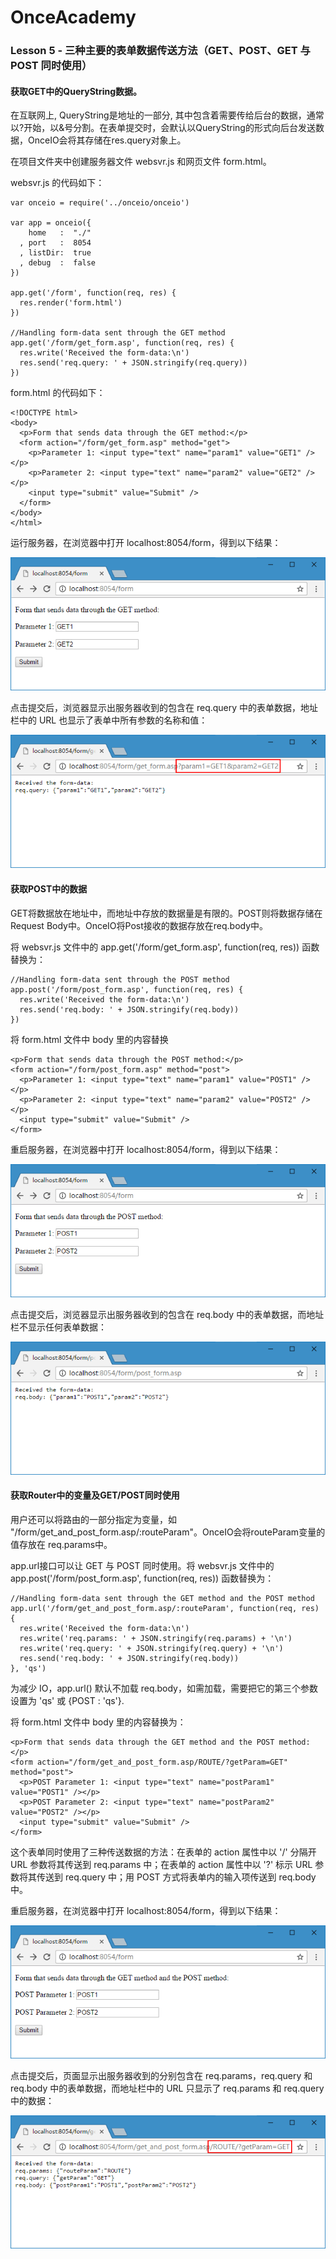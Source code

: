 # OnceAcademy
### Lesson 5 - 三种主要的表单数据传送方法（GET、POST、GET 与 POST 同时使用）    
#### 获取GET中的QueryString数据。

在互联网上, QueryString是地址的一部分, 其中包含着需要传给后台的数据，通常以?开始，以&号分割。在表单提交时，会默认以QueryString的形式向后台发送数据，OnceIO会将其存储在res.query对象上。

在项目文件夹中创建服务器文件 websvr.js 和网页文件 form.html。  

websvr.js 的代码如下：  
    
    var onceio = require('../onceio/onceio')

    var app = onceio({
        home   :  "./"
      , port   :  8054
      , listDir:  true
      , debug  :  false
    })

    app.get('/form', function(req, res) {
      res.render('form.html')
    })

    //Handling form-data sent through the GET method
    app.get('/form/get_form.asp', function(req, res) {
      res.write('Received the form-data:\n')
      res.send('req.query: ' + JSON.stringify(req.query))
    })  

form.html 的代码如下：  
    
    <!DOCTYPE html>
    <body>
      <p>Form that sends data through the GET method:</p>
      <form action="/form/get_form.asp" method="get">
        <p>Parameter 1: <input type="text" name="param1" value="GET1" /></p>
        <p>Parameter 2: <input type="text" name="param2" value="GET2" /></p>
        <input type="submit" value="Submit" />
      </form>
    </body>
    </html> 

运行服务器，在浏览器中打开 localhost:8054/form，得到以下结果：  

![GET 浏览器效果][1]    

点击提交后，浏览器显示出服务器收到的包含在 req.query 中的表单数据，地址栏中的 URL 也显示了表单中所有参数的名称和值：  

![GET 提交浏览器效果][2] 

#### 获取POST中的数据

GET将数据放在地址中，而地址中存放的数据量是有限的。POST则将数据存储在Request Body中。OnceIO将Post接收的数据存放在req.body中。

将 websvr.js 文件中的 app.get('/form/get_form.asp', function(req, res)) 函数替换为：  

    //Handling form-data sent through the POST method
    app.post('/form/post_form.asp', function(req, res) {
      res.write('Received the form-data:\n')
      res.send('req.body: ' + JSON.stringify(req.body))
    })  
    

将 form.html 文件中 body 里的内容替换

    <p>Form that sends data through the POST method:</p>
    <form action="/form/post_form.asp" method="post">
      <p>Parameter 1: <input type="text" name="param1" value="POST1" /></p>
      <p>Parameter 2: <input type="text" name="param2" value="POST2" /></p>
      <input type="submit" value="Submit" />
    </form> 

重启服务器，在浏览器中打开 localhost:8054/form，得到以下结果：  

![POST 浏览器效果][3]    

点击提交后，浏览器显示出服务器收到的包含在 req.body 中的表单数据，而地址栏不显示任何表单数据：  

![POST 提交浏览器效果][4]
  
#### 获取Router中的变量及GET/POST同时使用

用户还可以将路由的一部分指定为变量，如 "/form/get_and_post_form.asp/:routeParam"。OnceIO会将routeParam变量的值存放在 req.params中。

app.url接口可以让 GET 与 POST 同时使用。将 websvr.js 文件中的 app.post('/form/post_form.asp', function(req, res)) 函数替换为：  

    //Handling form-data sent through the GET method and the POST method
    app.url('/form/get_and_post_form.asp/:routeParam', function(req, res) {
      res.write('Received the form-data:\n')
      res.write('req.params: ' + JSON.stringify(req.params) + '\n')
      res.write('req.query: ' + JSON.stringify(req.query) + '\n')
      res.send('req.body: ' + JSON.stringify(req.body))
    }, 'qs')  
    
为减少 IO，app.url() 默认不加载 req.body，如需加载，需要把它的第三个参数设置为 'qs' 或 {POST : 'qs'}.  

将 form.html 文件中 body 里的内容替换为：  

    <p>Form that sends data through the GET method and the POST method:</p>
    <form action="/form/get_and_post_form.asp/ROUTE/?getParam=GET" method="post">
      <p>POST Parameter 1: <input type="text" name="postParam1" value="POST1" /></p>
      <p>POST Parameter 2: <input type="text" name="postParam2" value="POST2" /></p>
      <input type="submit" value="Submit" />
    </form> 

这个表单同时使用了三种传送数据的方法：在表单的 action 属性中以 '/' 分隔开 URL 参数将其传送到 req.params 中；在表单的 action 属性中以 '?' 标示 URL 参数将其传送到 req.query 中；用 POST 方式将表单内的输入项传送到 req.body 中。 
  
重启服务器，在浏览器中打开 localhost:8054/form，得到以下结果：  

![GET&POST 浏览器效果][5]    

点击提交后，页面显示出服务器收到的分别包含在 req.params，req.query 和 req.body 中的表单数据，而地址栏中的 URL 只显示了 req.params 和 req.query 中的数据：  

![GET&POST 提交浏览器效果][6]






  [1]: https://raw.githubusercontent.com/OnceDoc/images/gh-pages/OnceAcademy/Lesson5/get_form.png
  [2]: https://raw.githubusercontent.com/OnceDoc/images/gh-pages/OnceAcademy/Lesson5/get_form_submit.png
  [3]: https://raw.githubusercontent.com/OnceDoc/images/gh-pages/OnceAcademy/Lesson5/post_form.png
  [4]: https://raw.githubusercontent.com/OnceDoc/images/gh-pages/OnceAcademy/Lesson5/post_form_submit.png
  [5]: https://raw.githubusercontent.com/OnceDoc/images/gh-pages/OnceAcademy/Lesson5/get_and_post_form.png
  [6]: https://raw.githubusercontent.com/OnceDoc/images/gh-pages/OnceAcademy/Lesson5/get_and_post_form_submit.png
